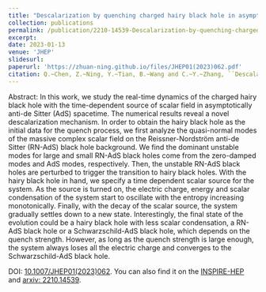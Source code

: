 ```yaml
---
title: "Descalarization by quenching charged hairy black hole in asymptotically AdS spacetime"
collection: publications
permalink: /publication/2210-14539-Descalarization-by-quenching-charged-hairy-black-hole-in-asymptotically-AdS-spacetime
excerpt: 
date: 2023-01-13
venue: 'JHEP'
slidesurl: 
paperurl: 'https://zhuan-ning.github.io/files/JHEP01(2023)062.pdf'
citation: Q.~Chen, Z.~Ning, Y.~Tian, B.~Wang and C.~Y.~Zhang, ``Descalarization by quenching charged hairy black hole in asymptotically AdS spacetime,'' JHEP \textbf{01}, 062 (2023), [arXiv:2210.14539 [hep-th]].
---
```


Abstract: In this work, we study the real-time dynamics of the charged hairy black hole with the time-dependent source of scalar field in asymptotically anti-de Sitter (AdS) spacetime. The numerical results reveal a novel descalarization mechanism. In order to obtain the hairy black hole as the initial data for the quench process, we first analyze the quasi-normal modes of the massive complex scalar field on the Reissner-Nordström anti-de Sitter (RN-AdS) black hole background. We find the dominant unstable modes for large and small RN-AdS black holes come from the zero-damped modes and AdS modes, respectively. Then, the unstable RN-AdS black holes are perturbed to trigger the transition to hairy black holes. With the hairy black hole in hand, we specify a time dependent scalar source for the system. As the source is turned on, the electric charge, energy and scalar condensation of the system start to oscillate with the entropy increasing monotonically. Finally, with the decay of the scalar source, the system gradually settles down to a new state. Interestingly, the final state of the evolution could be a hairy black hole with less scalar condensation, a RN-AdS black hole or a Schwarzschild-AdS black hole, which depends on the quench strength. However, as long as the quench strength is large enough, the system always loses all the electric charge and converges to the Schwarzschild-AdS black hole.

DOI: [10.1007/JHEP01(2023)062](https://doi.org/10.1007/JHEP01(2023)062). You can also find it on the [INSPIRE-HEP](https://inspirehep.net/literature/2170987) and [arxiv: 2210.14539](https://arxiv.org/abs/2210.14539).